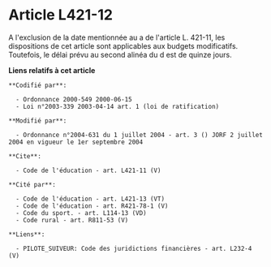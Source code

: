 # Article L421-12

A l'exclusion de la date mentionnée au a de l'article L. 421-11, les dispositions de cet article sont applicables aux budgets
modificatifs. Toutefois, le délai prévu au second alinéa du d est de quinze jours.

**Liens relatifs à cet article**

	**Codifié par**:

	  - Ordonnance 2000-549 2000-06-15
	  - Loi n°2003-339 2003-04-14 art. 1 (loi de ratification)

	**Modifié par**:

	  - Ordonnance n°2004-631 du 1 juillet 2004 - art. 3 () JORF 2 juillet 2004 en vigueur le 1er septembre 2004

	**Cite**:

	  - Code de l'éducation - art. L421-11 (V)

	**Cité par**:

	  - Code de l'éducation - art. L421-13 (VT)
	  - Code de l'éducation - art. R421-78-1 (V)
	  - Code du sport. - art. L114-13 (VD)
	  - Code rural - art. R811-53 (V)

	**Liens**:

	  - PILOTE_SUIVEUR: Code des juridictions financières - art. L232-4 (V)
